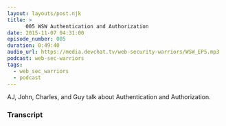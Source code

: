 ```yaml
---
layout: layouts/post.njk
title: >
      005 WSW Authentication and Authorization
date: 2015-11-07 04:31:00
episode_number: 005
duration: 0:49:40
audio_url: https://media.devchat.tv/web-security-warriors/WSW_EP5.mp3
podcast: web-sec-warriors
tags: 
  - web_sec_warriors
  - podcast
---
```


AJ, John, Charles, and Guy talk about Authentication and Authorization.



### Transcript



